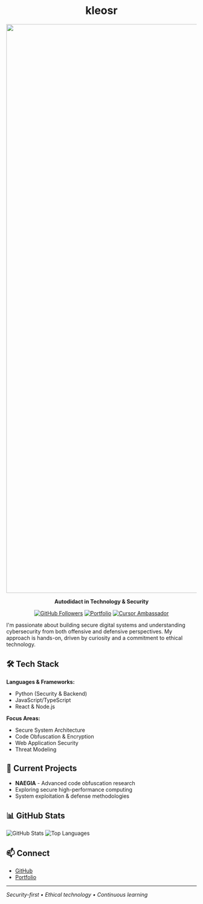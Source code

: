<div align="center">

# kleosr

<img src="https://iili.io/3MkSZl4.jpg" alt="kleosr Logo" width="1500" />

**Autodidact in Technology & Security**

[![GitHub Followers](https://img.shields.io/github/followers/kleosr?label=Follow&style=social)](https://github.com/kleosr)
[![Portfolio](https://img.shields.io/badge/Portfolio-View-black?style=flat-square)](https://kleosr.surge.sh)
[![Cursor Ambassador](https://img.shields.io/badge/Cursor-Ambassador-black?style=flat-square&logo=data:image/svg+xml;base64,PHN2ZyB3aWR0aD0iMjAiIGhlaWdodD0iMjAiIHZpZXdCb3g9IjAgMCAyMCAyMCIgZmlsbD0ibm9uZSIgeG1sbnM9Imh0dHA6Ly93d3cudzMub3JnLzIwMDAvc3ZnIj4KPHBhdGggZD0iTTEwIDIwQzE1LjUyMjggMjAgMjAgMTUuNTIyOCAyMCAxMEMyMCA0LjQ3NzE1IDE1LjUyMjggMCAxMCAwQzQuNDc3MTUgMCAwIDQuNDc3MTUgMCAxMEMwIDE1LjUyMjggNC40NzcxNSAyMCAxMCAyMFoiIGZpbGw9IndoaXRlIi8+Cjwvc3ZnPgo=)](https://cursor.com)

</div>

I'm passionate about building secure digital systems and understanding cybersecurity from both offensive and defensive perspectives. My approach is hands-on, driven by curiosity and a commitment to ethical technology.

## 🛠️ Tech Stack

**Languages & Frameworks:**
- Python (Security & Backend)
- JavaScript/TypeScript 
- React & Node.js

**Focus Areas:**
- Secure System Architecture
- Code Obfuscation & Encryption
- Web Application Security
- Threat Modeling

## 🚀 Current Projects

- **NAEGIA** - Advanced code obfuscation research
- Exploring secure high-performance computing
- System exploitation & defense methodologies

## 📊 GitHub Stats

![GitHub Stats](https://github-readme-stats.vercel.app/api?username=kleosr&show_icons=true&theme=dark&hide_border=true&count_private=true)
![Top Languages](https://github-readme-stats.vercel.app/api/top-langs/?username=kleosr&theme=dark&hide_border=true&langs_count=6)

## 📫 Connect

- [GitHub](https://github.com/kleosr)
- [Portfolio](https://kleosr.surge.sh)

---

*Security-first • Ethical technology • Continuous learning*
